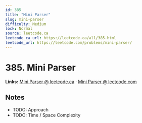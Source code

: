 ```yaml
--- 
id: 385
title: "Mini Parser"
slug: mini-parser
difficulty: Medium
lock: Normal
source: leetcode.ca
leetcode_ca_url: https://leetcode.ca/all/385.html
leetcode_url: https://leetcode.com/problems/mini-parser/
---
```


# 385. Mini Parser

**Links:** [Mini Parser @ leetcode.ca](https://leetcode.ca/all/385.html) · [Mini Parser @ leetcode.com](https://leetcode.com/problems/mini-parser/)

## Notes
- TODO: Approach
- TODO: Time / Space Complexity
